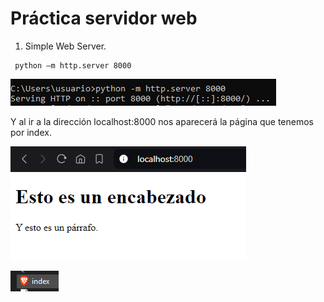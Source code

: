 # Práctica servidor web

1. Simple Web Server.
```
 python –m http.server 8000 
```

![](/img/intro/Screenshot_1.png)

Y al ir a la dirección localhost:8000 nos aparecerá la página que tenemos por index.

![](/img/intro/Screenshot_2.png)

![](/img/intro/Screenshot_3.png)
